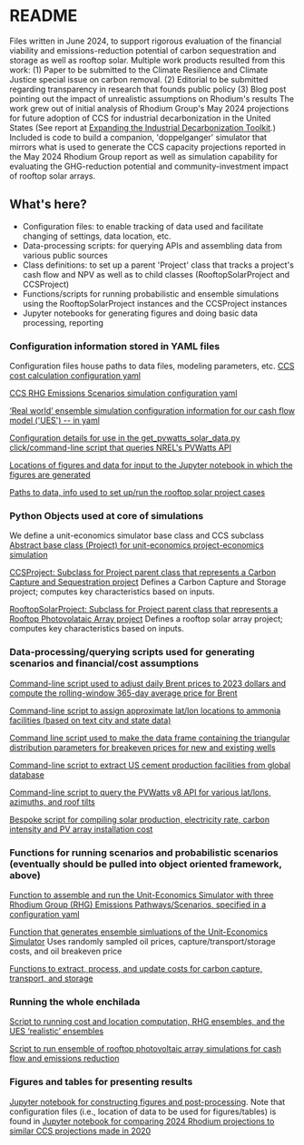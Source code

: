 
# README
Files written in June 2024, to support rigorous evaluation of the financial viability and emissions-reduction potential of carbon sequestration and storage as well as rooftop solar. Multiple work products resulted from this work:
(1) Paper to be submitted to the Climate Resilience and Climate Justice special issue on carbon removal.
(2) Editorial to be submitted regarding transparency in research that founds public policy
(3) Blog post pointing out the impact of unrealistic assumptions on Rhodium's results
The work grew out of initial analysis of Rhodium Group's May 2024 projections for future adoption of CCS for industrial decarbonization in the United States (See report at [Expanding the Industrial Decarbonization Toolkit](https://rhg.com/research/expanding-the-industrial-decarbonization-toolkit/).) Included is code to build a companion, 'doppelganger' simulator that mirrors what is used to generate the CCS capacity projections reported in the May 2024 Rhodium Group report as well as simulation capability for evaluating the GHG-reduction potential and community-investment impact of rooftop solar arrays.

## What's here?
* Configuration files: to enable tracking of data used and facilitate changing of settings, data location, etc.
* Data-processing scripts: for querying APIs and assembling data from various public sources
* Class definitions: to set up a parent 'Project' class that tracks a project's cash flow and NPV as well as to child classes (RooftopSolarProject and CCSProject)
* Functions/scripts for running probabilistic and ensemble simulations using the RooftopSolarProject instances and the CCSProject instances
* Jupyter notebooks for generating figures and doing basic data processing, reporting

### Configuration information stored in YAML files
Configuration files house paths to data files, modeling parameters, etc.
[CCS cost calculation configuration yaml](https://github.com/lindseygulden/leg-up/blob/main/config/ccs/ccs_cost_info.yml)

[CCS RHG Emissions Scenarios simulation configuration yaml](https://github.com/lindseygulden/leg-up/blob/main/config/ccs/rhg_scenarios.yml)

[‘Real world’ ensemble simulation configuration information for our cash flow model ('UES') -- in yaml](https://github.com/lindseygulden/leg-up/blob/main/config/ccs/real_world_scenarios.yml)

[Configuration details for use in the get_pvwatts_solar_data.py click/command-line script that queries NREL's PVWatts API](https://github.com/lindseygulden/leg-up/blob/main/config/ccs/pvwatts.yml)

[Locations of figures and data for input to the Jupyter notebook in which the figures are generated](https://github.com/lindseygulden/leg-up/blob/main/config/ccs/fig_data_locs.yml)

[Paths to data, info used to set up/run the rooftop solar project cases](https://github.com/lindseygulden/leg-up/blob/main/config/ccs/solar_comparison_case.yml)

### Python Objects used at core of simulations
We define a unit-economics simulator base class and CCS subclass
[Abstract base class (Project) for unit-economics project-economics simulation](https://github.com/lindseygulden/leg-up/blob/main/projects/ccs/project.py)

[CCSProject: Subclass for Project parent class that represents a Carbon Capture and Sequestration project](https://github.com/lindseygulden/leg-up/blob/main/projects/ccs/ccs_project.py)
Defines a Carbon Capture and Storage project; computes key characteristics based on inputs.

[RooftopSolarProject: Subclass for Project parent class that represents a Rooftop Photovolataic Array project](https://github.com/lindseygulden/leg-up/blob/main/projects/ccs/rooftop_solar_project.py)
Defines a rooftop solar array project; computes key characteristics based on inputs.

### Data-processing/querying scripts used for generating scenarios and financial/cost assumptions
[Command-line script used to adjust daily Brent prices to 2023 dollars and compute the rolling-window 365-day average price for Brent](https://github.com/lindseygulden/leg-up/blob/main/data/processing_scripts/adjust_prices.py)

[Command-line script to assign approximate lat/lon locations to ammonia facilities (based on text city and state data)](https://github.com/lindseygulden/leg-up/blob/main/data/processing_scripts/ammonia_plant_location.py)

[Command line script used to make the data frame containing the triangular distribution parameters for breakeven prices for new and existing wells](https://github.com/lindseygulden/leg-up/blob/main/data/processing_scripts/build_breakeven_dataset.py)

[Command-line script to extract US cement production facilities from global database](https://github.com/lindseygulden/leg-up/blob/main/data/processing_scripts/cement.py)

[Command-line script to query the PVWatts v8 API for various lat/lons, azimuths, and roof tilts](https://github.com/lindseygulden/leg-up/blob/main/data/processing_scripts/get_pvwatts_solar_data.py)

[Bespoke script for compiling solar production, electricity rate, carbon intensity and PV array installation cost](https://github.com/lindseygulden/leg-up/blob/main/data/processing_scripts/assemble_rooftop_solar_data.py)

### Functions for running scenarios and probabilistic scenarios (eventually should be pulled into object oriented framework, above)
[Function to assemble and run the Unit-Economics Simulator with three Rhodium Group (RHG) Emissions Pathways/Scenarios, specified in a configuration yaml](https://github.com/lindseygulden/leg-up/blob/main/projects/ccs/rhg_scenarios.py)

[Function that generates ensemble simluations of the Unit-Economics Simulator](https://github.com/lindseygulden/leg-up/blob/main/projects/ccs/ensembles.py)
Uses randomly sampled oil prices, capture/transport/storage costs, and oil breakeven price

[Functions to extract, process, and update costs for carbon capture, transport, and storage](https://github.com/lindseygulden/leg-up/blob/main/projects/ccs/ccs_costs.py)

### Running the whole enchilada
[Script to running cost and location computation, RHG ensembles, and the UES ‘realistic’ ensembles](https://github.com/lindseygulden/leg-up/blob/main/projects/ccs/run_ccs_analysis.py)

[Script to run ensemble of rooftop photovoltaic array simulations for cash flow and emissions reduction](https://github.com/lindseygulden/leg-up/blob/main/projects/ccs/run_rooftop_solar.py)

### Figures and tables for presenting results
[Jupyter notebook for constructing figures and post-processing](https://github.com/lindseygulden/leg-up/blob/main/projects/ccs/notebooks/figures_and_postprocessing_ccs_profitability_analysis.ipynb). Note that configuration files (i.e., location of data to be used for figures/tables) is found in
[Jupyter notebook for comparing 2024 Rhodium projections to similar CCS projections made in 2020](https://github.com/lindseygulden/leg-up/blob/main/projects/ccs/notebooks/rhg_ccs.ipynb)
